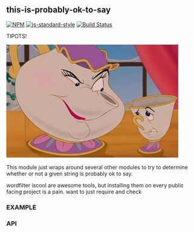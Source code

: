 this-is-probably-ok-to-say
----------------


[![NPM](https://nodei.co/npm/this-is-probably-ok-to-say.png)](https://nodei.co/npm/this-is-probably-ok-to-say/)
[![js-standard-style](https://img.shields.io/badge/code%20style-standard-brightgreen.svg?style=flat)](https://github.com/feross/standard)
[![Build Status](https://secure.travis-ci.org/YR_TRAVIS_USER_NAME/this-is-probably-ok-to-say.png)](http://travis-ci.org/YR_TRAVIS_USER_NAME/this-is-probably-ok-to-say)


TIPOTS!

![a stern reproachful glare](stern_glare.png)

This module just wraps around several other modules to try to determine whether or not a given string is probably ok to say. 

wordfilter iscool are awesome tools, but installing them on every public facing project is a pain. want to just require and check

### EXAMPLE

### API
